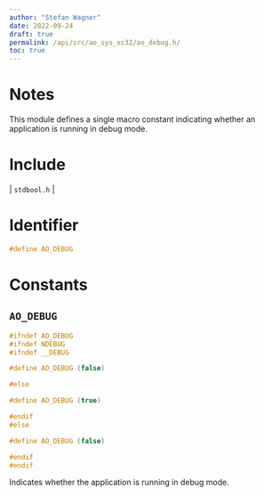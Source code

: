 ```yaml
---
author: "Stefan Wagner"
date: 2022-09-24
draft: true
permalink: /api/src/ao_sys_xc32/ao_debug.h/
toc: true
---
```


# Notes

This module defines a single macro constant indicating whether an application is running in debug mode.

# Include

| `stdbool.h` |

# Identifier

```c
#define AO_DEBUG
```

# Constants

## `AO_DEBUG`

```c
#ifndef AO_DEBUG
#ifndef NDEBUG
#ifndef __DEBUG

#define AO_DEBUG (false)

#else

#define AO_DEBUG (true)

#endif
#else

#define AO_DEBUG (false)

#endif
#endif
```

Indicates whether the application is running in debug mode.
